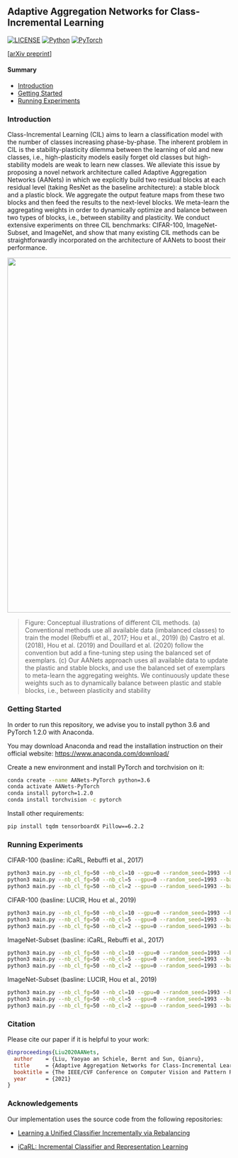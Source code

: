 ## Adaptive Aggregation Networks for Class-Incremental Learning

[![LICENSE](https://img.shields.io/badge/license-MIT-green?style=flat-square)](https://github.com/yaoyao-liu/class-incremental-learning/blob/master/LICENSE)
[![Python](https://img.shields.io/badge/python-3.6-blue.svg?style=flat-square)](https://www.python.org/)
[![PyTorch](https://img.shields.io/badge/pytorch-1.2.0-%237732a8?style=flat-square)](https://pytorch.org/)

\[[arXiv preprint](https://arxiv.org/pdf/2010.05063.pdf)\]

#### Summary

* [Introduction](#introduction)
* [Getting Started](#getting-started)
* [Running Experiments](#running-experiments)

### Introduction

Class-Incremental Learning (CIL) aims to learn a classification model with the number of classes increasing phase-by-phase. The inherent problem in CIL is the stability-plasticity dilemma between the learning of old and new classes, i.e., high-plasticity models easily forget old classes but high-stability models are weak to learn new classes. We alleviate this issue by proposing a novel network architecture called Adaptive Aggregation Networks (AANets) in which we explicitly build two residual blocks at each residual level (taking ResNet as the baseline architecture): a stable block and a plastic block. We aggregate the output feature maps from these two blocks and then feed the results to the next-level blocks. We meta-learn the aggregating weights in order to dynamically optimize and balance between two types of blocks, i.e., between stability and plasticity. We conduct extensive experiments on three CIL benchmarks: CIFAR-100, ImageNet-Subset, and ImageNet, and show that many existing CIL methods can be straightforwardly incorporated on the architecture of AANets to boost their performance. 

<p align="center">
    <img src="https://yyliu.net/images/misc/MANets.png" width="800"/>
</p>

> Figure: Conceptual illustrations of different CIL methods. (a) Conventional methods use all available data (imbalanced classes) to train the model (Rebuffi et al., 2017; Hou et al., 2019) (b) Castro et al. (2018), Hou et al. (2019) and Douillard et al. (2020) follow the convention but add a fine-tuning step using the balanced set of exemplars. (c) Our AANets approach uses all available data to update the plastic and stable blocks, and use the balanced set of exemplars to meta-learn the aggregating weights. We continuously update these weights such as to dynamically balance between plastic and stable blocks, i.e., between plasticity and stability

### Getting Started

In order to run this repository, we advise you to install python 3.6 and PyTorch 1.2.0 with Anaconda.

You may download Anaconda and read the installation instruction on their official website:
<https://www.anaconda.com/download/>

Create a new environment and install PyTorch and torchvision on it:

```bash
conda create --name AANets-PyTorch python=3.6
conda activate AANets-PyTorch
conda install pytorch=1.2.0 
conda install torchvision -c pytorch
```

Install other requirements:
```bash
pip install tqdm tensorboardX Pillow==6.2.2
```

### Running Experiments

CIFAR-100 (basline: iCaRL, Rebuffi et al., 2017)
```bash
python3 main.py --nb_cl_fg=50 --nb_cl=10 --gpu=0 --random_seed=1993 --baseline=icarl --branch_mode=dual --branch_1=ss --branch_2=free --dataset=cifar100 
python3 main.py --nb_cl_fg=50 --nb_cl=5 --gpu=0 --random_seed=1993 --baseline=icarl --branch_mode=dual --branch_1=ss --branch_2=free --dataset=cifar100 
python3 main.py --nb_cl_fg=50 --nb_cl=2 --gpu=0 --random_seed=1993 --baseline=icarl --branch_mode=dual --branch_1=ss --branch_2=free --dataset=cifar100 
```

CIFAR-100 (basline: LUCIR, Hou et al., 2019)
```bash
python3 main.py --nb_cl_fg=50 --nb_cl=10 --gpu=0 --random_seed=1993 --baseline=lucir --branch_mode=dual --branch_1=ss --branch_2=free --dataset=cifar100 
python3 main.py --nb_cl_fg=50 --nb_cl=5 --gpu=0 --random_seed=1993 --baseline=lucir --branch_mode=dual --branch_1=ss --branch_2=free --dataset=cifar100 
python3 main.py --nb_cl_fg=50 --nb_cl=2 --gpu=0 --random_seed=1993 --baseline=lucir --branch_mode=dual --branch_1=ss --branch_2=free --dataset=cifar100 
```

ImageNet-Subset (basline: iCaRL, Rebuffi et al., 2017)
```bash
python3 main.py --nb_cl_fg=50 --nb_cl=10 --gpu=0 --random_seed=1993 --baseline=icarl --imgnet_backbone=resnet18 --branch_mode=dual --branch_1=ss --branch_2=fixed --dataset=imagenet_sub --data_dir=./seed_1993_subset_100_imagenet/data --test_batch_size=50 --epochs=90 --num_workers=16 --custom_weight_decay=1e-4 --test_batch_size=50 
python3 main.py --nb_cl_fg=50 --nb_cl=5 --gpu=0 --random_seed=1993 --baseline=icarl --imgnet_backbone=resnet18 --branch_mode=dual --branch_1=ss --branch_2=fixed --dataset=imagenet_sub --data_dir=./seed_1993_subset_100_imagenet/data --test_batch_size=50 --epochs=90 --num_workers=16 --custom_weight_decay=1e-4 --test_batch_size=50 
python3 main.py --nb_cl_fg=50 --nb_cl=2 --gpu=0 --random_seed=1993 --baseline=icarl --imgnet_backbone=resnet18 --branch_mode=dual --branch_1=ss --branch_2=fixed --dataset=imagenet_sub --data_dir=./seed_1993_subset_100_imagenet/data --test_batch_size=50 --epochs=90 --num_workers=16 --custom_weight_decay=1e-4 --test_batch_size=50 
```

ImageNet-Subset (basline: LUCIR, Hou et al., 2019)
```bash
python3 main.py --nb_cl_fg=50 --nb_cl=10 --gpu=0 --random_seed=1993 --baseline=lucir --imgnet_backbone=resnet18 --branch_mode=dual --branch_1=ss --branch_2=fixed --dataset=imagenet_sub --data_dir=./seed_1993_subset_100_imagenet/data --test_batch_size=50 --epochs=90 --num_workers=16 --custom_weight_decay=1e-4 --test_batch_size=50 
python3 main.py --nb_cl_fg=50 --nb_cl=5 --gpu=0 --random_seed=1993 --baseline=lucir --imgnet_backbone=resnet18 --branch_mode=dual --branch_1=ss --branch_2=fixed --dataset=imagenet_sub --data_dir=./seed_1993_subset_100_imagenet/data --test_batch_size=50 --epochs=90 --num_workers=16 --custom_weight_decay=1e-4 --test_batch_size=50 
python3 main.py --nb_cl_fg=50 --nb_cl=2 --gpu=0 --random_seed=1993 --baseline=lucir --imgnet_backbone=resnet18 --branch_mode=dual --branch_1=ss --branch_2=fixed --dataset=imagenet_sub --data_dir=./seed_1993_subset_100_imagenet/data --test_batch_size=50 --epochs=90 --num_workers=16 --custom_weight_decay=1e-4 --test_batch_size=50 
```

### Citation

Please cite our paper if it is helpful to your work:

```bibtex
@inproceedings{Liu2020AANets,
  author    = {Liu, Yaoyao an Schiele, Bernt and Sun, Qianru},
  title     = {Adaptive Aggregation Networks for Class-Incremental Learning},
  booktitle = {The IEEE/CVF Conference on Computer Vision and Pattern Recognition (CVPR)},
  year      = {2021}
}
```

### Acknowledgements

Our implementation uses the source code from the following repositories:

* [Learning a Unified Classifier Incrementally via Rebalancing](https://github.com/hshustc/CVPR19_Incremental_Learning)

* [iCaRL: Incremental Classifier and Representation Learning](https://github.com/srebuffi/iCaRL)
